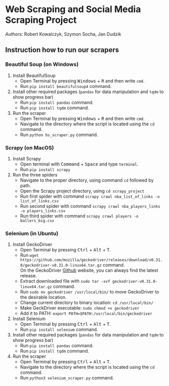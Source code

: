# Web Scraping and Social Media Scraping Project
*Authors:* Robert Kowalczyk, Szymon Socha, Jan Dudzik
## Instruction how to run our scrapers
### Beautiful Soup (on Windows)
1. Install BeautifulSoup
    * Open Terminal by pressing <kbd>Windows</kbd> + <kbd>R</kbd> and then write `cmd`.
    * Run `pip install beautifulsoup4` command.
2. Install other required packages (`pandas` for data manipulation and `tqdm` to show progress bar)
    * Run `pip install pandas` command.
    * Run `pip install tqdm` command.
3. Run the scraper
    * Open Terminal by pressing <kbd>Windows</kbd> + <kbd>R</kbd> and then write `cmd`.
    * Navigate to the directory where the script is located using the `cd` command.
    * Run `python bs_scraper.py` command.

### Scrapy (on MacOS)
1. Install Scrapy
   * Open terminal with <kbd>Command</kbd> + <kbd>Space</kbd> and type `terminal`.
   * Run `pip install scrapy`
2. Run the three spiders
   * Navigate to the proper directory, using command `cd` followed by path.
   * Open the Scrapy project directory, using `cd scrapy_project`
   * Run first spider with command `scrapy crawl nba_list_of_links -o list_of_links.csv`
   * Run second spider with command `scrapy crawl nba_players_links -o players_links.csv`
   * Run third spider with command `scrapy crawl players -o ballers_big.csv`

### Selenium (in Ubuntu)
1. Install GeckoDriver
    * Open Terminal by pressing <kbd>Ctrl</kbd> + <kbd>Alt</kbd> + <kbd>T</kbd>. 
    * Run `wget https://github.com/mozilla/geckodriver/releases/download/v0.31.0/geckodriver-v0.31.0-linux64.tar.gz` command.<br>
   On the GeckoDriver [Github](https://github.com/mozilla/geckodriver/releases) website, you can always find the latest release.
    * Extract downloaded file with `sudo tar -xvf geckodriver-v0.31.0-linux64.tar.gz` command.
    * Run `sudo mv geckodriver /usr/local/bin/` to move GeckoDriver to the desirable location.
    * Change current directory to binary location: `cd /usr/local/bin/`
    * Make GeckDriver executable: `sudo chmod +x geckodriver`
    * Add it to PATH: `export PATH=$PATH:/usr/local/bin/geckodriver`
2. Install Selenium
    * Open Terminal by pressing <kbd>Ctrl</kbd> + <kbd>Alt</kbd> + <kbd>T</kbd>.
    * Run `pip install selenium` command.
3. Install other required packages (`pandas` for data manipulation and `tqdm` to show progress bar)
    * Run `pip install pandas` command.
    * Run `pip install tqdm` command.
4. Run the scraper
    * Open Terminal by pressing <kbd>Ctrl</kbd> + <kbd>Alt</kbd> + <kbd>T</kbd>.
    * Navigate to the directory where the script is located using the `cd` command.
    * Run `python3 selenium_scraper.py` command.
